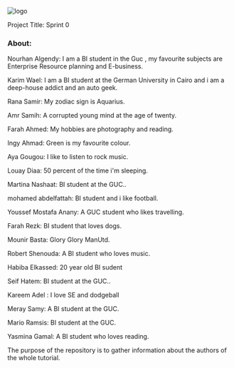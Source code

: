 ![logo](https://thumb.ibb.co/e5V2vn/tut_logo.png)

Project Title:
Sprint 0

### About:


Nourhan Algendy: I am a BI student in the Guc , my favourite subjects are Enterprise Resource planning and E-business.

Karim Wael: I am a BI student at the German University in Cairo and i am a deep-house addict and an auto geek. 

Rana Samir: My zodiac sign is Aquarius.

Amr Samih: A corrupted young mind at the age of twenty.

Farah Ahmed: My hobbies are photography and reading.

Ingy Ahmad: Green is my favourite colour.

Aya Gougou: I like to listen to rock music.

Louay Diaa: 50 percent of the time i'm sleeping.

Martina Nashaat: BI student at the GUC..

mohamed abdelfattah: BI student and i like football.

Youssef Mostafa Anany: A GUC student who likes travelling.

Farah Rezk: BI student that loves dogs.

Mounir Basta: Glory Glory ManUtd.

Robert Shenouda: A BI student who loves music.

Habiba Elkassed: 20 year old BI sudent 

Seif Hatem: BI student at the GUC..

Kareem Adel : I love SE and dodgeball

Meray Samy: A BI student at the GUC.

Mario Ramsis: BI student at the GUC.

Yasmina Gamal: A BI student who loves reading.

The purpose of the repository is to gather information about the authors of the whole tutorial.

